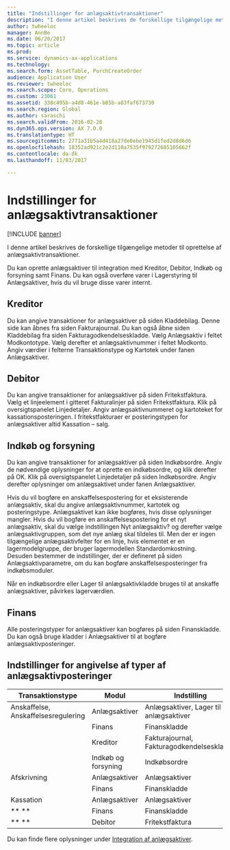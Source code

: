 ```yaml
---
title: "Indstillinger for anlægsaktivtransaktioner"
description: "I denne artikel beskrives de forskellige tilgængelige metoder til oprettelse af anlægsaktivtransaktioner."
author: twheeloc
manager: AnnBe
ms.date: 06/20/2017
ms.topic: article
ms.prod: 
ms.service: dynamics-ax-applications
ms.technology: 
ms.search.form: AssetTable, PurchCreateOrder
audience: Application User
ms.reviewer: twheeloc
ms.search.scope: Core, Operations
ms.custom: 23061
ms.assetid: 338c495b-a4d8-461e-b85b-a83faf673730
ms.search.region: Global
ms.author: saraschi
ms.search.validFrom: 2016-02-28
ms.dyn365.ops.version: AX 7.0.0
ms.translationtype: HT
ms.sourcegitcommit: 2771a31b5a4d418a27de0ebe1945d1fed2d8d6d6
ms.openlocfilehash: 18352ad921c2e2d110a7535f979272685105662f
ms.contentlocale: da-dk
ms.lasthandoff: 11/03/2017

---
```


# <a name="fixed-asset-transaction-options"></a>Indstillinger for anlægsaktivtransaktioner

[!INCLUDE [banner](../includes/banner.md)]

I denne artikel beskrives de forskellige tilgængelige metoder til oprettelse af anlægsaktivtransaktioner.

Du kan oprette anlægsaktiver til integration med Kreditor, Debitor, Indkøb og forsyning samt Finans. Du kan også overføre varer i Lagerstyring til Anlægsaktiver, hvis du vil bruge disse varer internt.

## <a name="accounts-payable"></a>Kreditor
Du kan angive transaktioner for anlægsaktiver på siden Kladdebilag. Denne side kan åbnes fra siden Fakturajournal. Du kan også åbne siden Kladdebilag fra siden Fakturagodkendelseskladde. Vælg Anlægsaktiv i feltet Modkontotype. Vælg derefter et anlægsaktivnummer i feltet Modkonto. Angiv værdier i felterne Transaktionstype og Kartotek under fanen Anlægsaktiver.

## <a name="accounts-receivable"></a>Debitor
Du kan angive transaktioner for anlægsaktiver på siden Fritekstfaktura.  Vælg et linjeelement i gitteret Fakturalinjer på siden Fritekstfaktura. Klik på oversigtspanelet Linjedetaljer. Angiv anlægsaktivnummeret og kartoteket for kassationsposteringen. I fritekstfakturaer er posteringstypen for anlægsaktiver altid Kassation – salg.

## <a name="procurement-and-sourcing"></a>Indkøb og forsyning
Du kan angive transaktioner for anlægsaktiver på siden Indkøbsordre. Angiv de nødvendige oplysninger for at oprette en indkøbsordre, og klik derefter på OK. Klik på oversigtspanelet Linjedetaljer på siden Indkøbsordre. Angiv derefter oplysninger om anlægsaktivet under fanen Anlægsaktiver. 

Hvis du vil bogføre en anskaffelsespostering for et eksisterende anlægsaktiv, skal du angive anlægsaktivnummer, kartotek og posteringstype. Anlægsaktivet kan ikke bogføres, hvis disse oplysninger mangler. Hvis du vil bogføre en anskaffelsespostering for et nyt anlægsaktiv, skal du vælge indstillingen Nyt anlægsaktiv? og derefter vælge anlægsaktivgruppen, som det nye anlæg skal tildeles til. Men der er ingen tilgængelige anlægsaktivfelter for en linje, hvis elementet er en lagermodelgruppe, der bruger lagermodellen Standardomkostning. Desuden bestemmer de indstillinger, der er defineret på siden Anlægsaktivparametre, om du kan bogføre anskaffelsesposteringer fra indkøbsmoduler. 

Når en indkøbsordre eller Lager til anlægsaktivkladde bruges til at anskaffe anlægsaktiver, påvirkes lagerværdien.

## <a name="general-ledger"></a>Finans
Alle posteringstyper for anlægsaktiver kan bogføres på siden Finanskladde. Du kan også bruge kladder i Anlægsaktiver til at bogføre anlægsaktivposteringer.

## <a name="options-for-entering-fixed-asset-transaction-types"></a>Indstillinger for angivelse af typer af anlægsaktivposteringer


| Transaktionstype                    | Modul                   | Indstilling                                   |
|-------------------------------------|--------------------------|-------------------------------------------|
| Anskaffelse, Anskaffelsesregulering | Anlægsaktiver             | Anlægsaktiver, Lager til anlægsaktiver   |
|                                     | Finans           | Finanskladde                           |
|                                     | Kreditor         | Fakturajournal, Fakturagodkendelseskladde |
|                                     | Indkøb og forsyning | Indkøbsordre                            |
| Afskrivning                        | Anlægsaktiver             | Anlægsaktiver                              |
|                                     | Finans           | Finanskladde                           |
| Kassation                            | Anlægsaktiver             | Anlægsaktiver                              |
| ** **                               | Finans           | Finanskladde                           |
| ** **                               | Debitor      | Fritekstfaktura                         |



Du kan finde flere oplysninger under [Integration af anlægsaktiver](fixed-asset-integration.md).




